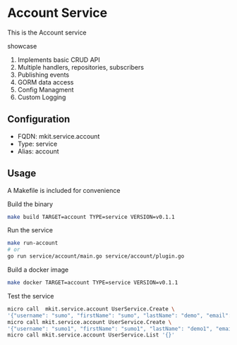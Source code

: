 # Account Service

This is the Account service

showcase

1. Implements basic CRUD API
2. Multiple handlers, repositories, subscribers
3. Publishing events
4. GORM data access
5. Config Managment
6. Custom Logging

## Configuration

- FQDN: mkit.service.account
- Type: service
- Alias: account

## Usage

A Makefile is included for convenience

Build the binary

```bash
make build TARGET=account TYPE=service VERSION=v0.1.1
```

Run the service

```bash
make run-account
# or
go run service/account/main.go service/account/plugin.go
```

Build a docker image

```bash
make docker TARGET=account TYPE=service VERSION=v0.1.1
```

Test the service

```bash
micro call  mkit.service.account UserService.Create \
'{"username": "sumo", "firstName": "sumo", "lastName": "demo", "email": "sumo@demo.com"}'
micro call mkit.service.account UserService.Create \
'{"username": "sumo1", "firstName": "sumo1", "lastName": "demo1", "email": "sumo1@demo.com"}'
micro call mkit.service.account UserService.List '{}'
```
